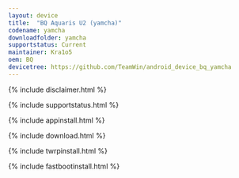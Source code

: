 ```yaml
---
layout: device
title:  "BQ Aquaris U2 (yamcha)"
codename: yamcha
downloadfolder: yamcha
supportstatus: Current
maintainer: Kra1o5
oem: BQ
devicetree: https://github.com/TeamWin/android_device_bq_yamcha
---
```


{% include disclaimer.html %}

{% include supportstatus.html %}

{% include appinstall.html %}

{% include download.html %}

{% include twrpinstall.html %}

{% include fastbootinstall.html %}
